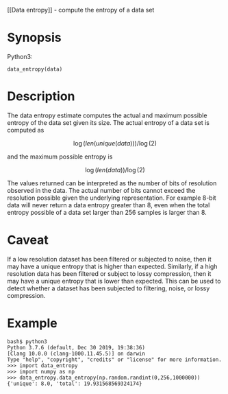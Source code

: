 [[Data entropy]] - compute the entropy of a data set

# Synopsis

Python3:

~~~
data_entropy(data)
~~~

# Description

The data entropy estimate computes the actual and maximum possible entropy
of the data set given its size.  The actual entropy of a data set is 
computed as

$$
	\log(len(unique(data))) / \log(2)
$$

and the maximum possible entropy is

$$
	\log(len(data)) / \log(2)
$$

The values returned can be interpreted as the number of bits of resolution
observed in the data.  The actual number of bits cannot exceed the
resolution possible given the underlying representation. For example
8-bit data will never return a data entropy greater than 8, even when
the total entropy possible of a data set larger than 256 samples is larger
than 8. 

# Caveat

If a low resolution dataset has been filtered or subjected to noise, then 
it may have a unique entropy that is higher than expected.  Similarly, if a
high resolution data has been filtered or subject to lossy compression, then
it may have a unique entropy that is lower than expected. This can be used
to detect whether a dataset has been subjected to filtering, noise, or lossy
compression.

# Example

~~~
bash$ python3
Python 3.7.6 (default, Dec 30 2019, 19:38:36) 
[Clang 10.0.0 (clang-1000.11.45.5)] on darwin
Type "help", "copyright", "credits" or "license" for more information.
>>> import data_entropy
>>> import numpy as np
>>> data_entropy.data_entropy(np.random.randint(0,256,1000000))
{'unique': 8.0, 'total': 19.931568569324174}
~~~
